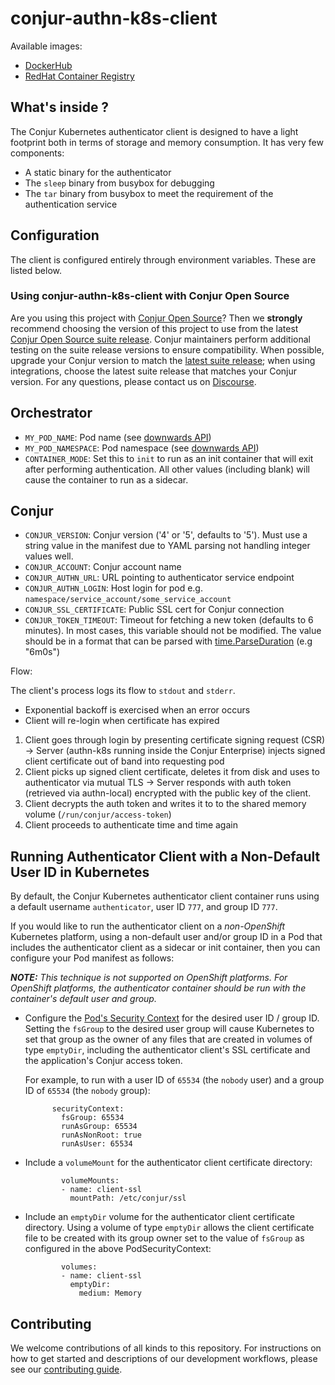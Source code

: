# conjur-authn-k8s-client

Available images:
- [DockerHub](https://hub.docker.com/r/cyberark/conjur-authn-k8s-client)
- [RedHat Container Registry](https://catalog.redhat.com/software/containers/cyberark/conjur-openshift-authenticator/5c67286cecb5240adf708252)

## What's inside ?

The Conjur Kubernetes authenticator client is designed to have a light footprint both in terms of storage and memory consumption. It has very few components:

+ A static binary for the authenticator
+ The `sleep` binary from busybox for debugging
+ The `tar` binary from busybox to meet the requirement of the authentication service

## Configuration

The client is configured entirely through environment variables. These are listed below.

### Using conjur-authn-k8s-client with Conjur Open Source 

Are you using this project with [Conjur Open Source](https://github.com/cyberark/conjur)? Then we 
**strongly** recommend choosing the version of this project to use from the latest [Conjur Open Source 
suite release](https://docs.conjur.org/Latest/en/Content/Overview/Conjur-OSS-Suite-Overview.html). 
Conjur maintainers perform additional testing on the suite release versions to ensure 
compatibility. When possible, upgrade your Conjur version to match the 
[latest suite release](https://docs.conjur.org/Latest/en/Content/ReleaseNotes/ConjurOSS-suite-RN.htm); 
when using integrations, choose the latest suite release that matches your Conjur version. For any 
questions, please contact us on [Discourse](https://discuss.cyberarkcommons.org/c/conjur/5).

## Orchestrator
- `MY_POD_NAME`: Pod name (see [downwards API](https://kubernetes.io/docs/tasks/inject-data-application/environment-variable-expose-pod-information))
- `MY_POD_NAMESPACE`: Pod namespace (see [downwards API](https://kubernetes.io/docs/tasks/inject-data-application/environment-variable-expose-pod-information))
- `CONTAINER_MODE`: Set this to `init` to run as an init container that will exit after performing authentication. All other values (including blank) will cause the container to run as a sidecar.

## Conjur
- `CONJUR_VERSION`: Conjur version ('4' or '5', defaults to '5'). Must use a string value in the manifest due to YAML parsing not handling integer values well.
- `CONJUR_ACCOUNT`: Conjur account name
- `CONJUR_AUTHN_URL`: URL pointing to authenticator service endpoint
- `CONJUR_AUTHN_LOGIN`: Host login for pod e.g. `namespace/service_account/some_service_account`
- `CONJUR_SSL_CERTIFICATE`: Public SSL cert for Conjur connection
- `CONJUR_TOKEN_TIMEOUT`: Timeout for fetching a new token (defaults to 6 minutes). 
                          In most cases, this variable should not be modified. The value should be in a
                          format that can be parsed with [time.ParseDuration](https://golang.org/pkg/time/#ParseDuration) (e.g "6m0s")

Flow:

The client's process logs its flow to `stdout` and `stderr`.
+ Exponential backoff is exercised when an error occurs
+ Client will re-login when certificate has expired

1. Client goes through login by presenting certificate signing request (CSR) -> Server (authn-k8s running inside the Conjur Enterprise) injects signed client certificate out of band into requesting pod
1. Client picks up signed client certificate, deletes it from disk and uses to authenticator via mutual TLS -> Server responds with auth token (retrieved via authn-local) encrypted with the public key of the client.
1. Client decrypts the auth token and writes it to to the shared memory volume (`/run/conjur/access-token`)
1. Client proceeds to authenticate time and time again

## Running Authenticator Client with a Non-Default User ID in Kubernetes

By default, the Conjur Kubernetes authenticator client container runs using
a default username `authenticator`, user ID `777`, and group ID `777`.

If you would like to run the authenticator client on a *non-OpenShift*
Kubernetes platform, using a non-default user and/or group ID in a Pod that
includes the authenticator client as a sidecar or init container, then you
can configure your Pod manifest as follows:

_**NOTE:** This technique is not supported on OpenShift platforms. For
   OpenShift platforms, the authenticator container should be run
   with the container's default user and group._

- Configure the
  [Pod's Security Context](https://kubernetes.io/docs/reference/generated/kubernetes-api/v1.21/#podsecuritypolicy-v1beta1-policy)
  for the desired user ID / group ID. Setting the `fsGroup` to the desired
  user group will cause Kubernetes to set that group as the owner of
  any files that are created in volumes of type `emptyDir`, including the
  authenticator client's SSL certificate and the application's Conjur access
  token.

  For example, to run with a user ID of `65534` (the `nobody` user) and a
  group ID of `65534` (the `nobody` group):

  ```
        securityContext:
          fsGroup: 65534
          runAsGroup: 65534
          runAsNonRoot: true
          runAsUser: 65534
  ```

- Include a `volumeMount` for the authenticator client certificate directory:

  ```
          volumeMounts:
          - name: client-ssl
            mountPath: /etc/conjur/ssl
  ```

- Include an `emptyDir` volume for the authenticator client certificate
  directory. Using a volume of type `emptyDir` allows the client certificate
  file to be created with its group owner set to the value of `fsGroup` as
  configured in the above PodSecurityContext:

  ```
          volumes:
          - name: client-ssl
            emptyDir:
              medium: Memory
  ```

## Contributing

We welcome contributions of all kinds to this repository. For instructions on how to get started and descriptions of our development workflows, please see our [contributing
guide][contrib].

[contrib]: https://github.com/cyberark/conjur-authn-k8s-client/blob/master/CONTRIBUTING.md
